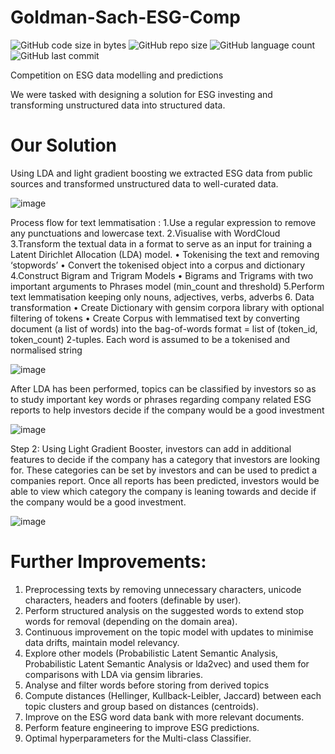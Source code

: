 # Goldman-Sach-ESG-Comp
![GitHub code size in bytes](https://img.shields.io/github/languages/code-size/roydonauyr/Goldman-Sach-ESG-Competition)
![GitHub repo size](https://img.shields.io/github/repo-size/roydonauyr/Goldman-Sach-ESG-Competition)
![GitHub language count](https://img.shields.io/github/languages/count/roydonauyr/Goldman-Sach-ESG-Competition)
![GitHub last commit](https://img.shields.io/github/last-commit/roydonauyr/Goldman-Sach-ESG-Competition)

Competition on ESG data modelling and predictions

We were tasked with designing a solution for ESG investing and transforming unstructured data into structured data.

# Our Solution
Using LDA and light gradient boosting we extracted ESG data from public sources and transformed unstructured data to well-curated data.

![image](https://user-images.githubusercontent.com/44868878/178102056-687b7836-18ce-466a-b00a-87553a199077.png)

Process flow for text lemmatisation :
1.Use a regular expression to remove any punctuations and lowercase text.
2.Visualise with WordCloud
3.Transform the textual data in a format to serve as an input for training a Latent
Dirichlet Allocation (LDA) model.
• Tokenising the text and removing ‘stopwords’
• Convert the tokenised object into a corpus and dictionary
4.Construct Bigram and Trigram Models
• Bigrams and Trigrams with two important arguments to Phrases model
(min_count and threshold)
5.Perform text lemmatisation keeping only nouns, adjectives, verbs, adverbs
6. Data transformation
• Create Dictionary with gensim corpora library with optional filtering of tokens
• Create Corpus with lemmatised text by converting document (a list of words)
into the bag-of-words format = list of (token_id, token_count) 2-tuples. Each
word is assumed to be a tokenised and normalised string

![image](https://user-images.githubusercontent.com/44868878/178102829-f9b63536-ecc9-4a2a-b1d8-f5dc1550e084.png)

After LDA has been performed, topics can be classified by investors so as to study important key words or phrases regarding company related ESG reports to help investors decide if the company would be a good investment

![image](https://user-images.githubusercontent.com/44868878/178103253-b968666a-2069-400a-b9e3-f734773c1032.png)

Step 2: Using Light Gradient Booster, investors can add in additional features to decide if the company has a category that investors are looking for. These categories can be set by investors and can be used to predict a companies report. Once all reports has been predicted, investors would be able to view which category the company is leaning towards and decide if the company would be a good investment.

![image](https://user-images.githubusercontent.com/44868878/178103014-a09033a5-fa41-4651-8773-74ec6ac42f58.png)

# Further Improvements:
1. Preprocessing texts by removing unnecessary characters, unicode
characters, headers and footers (definable by user).
2. Perform structured analysis on the suggested words to extend stop
words for removal (depending on the domain area).
3. Continuous improvement on the topic model with updates to minimise
data drifts, maintain model relevancy.
4. Explore other models (Probabilistic Latent Semantic Analysis,
Probabilistic Latent Semantic Analysis or lda2vec) and used them for
comparisons with LDA via gensim libraries.
5. Analyse and filter words before storing from derived topics
6. Compute distances (Hellinger, Kullback-Leibler, Jaccard) between
each topic clusters and group based on distances (centroids).
7. Improve on the ESG word data bank with more relevant documents.
8. Perform feature engineering to improve ESG predictions.
9. Optimal hyperparameters for the Multi-class Classifier.
